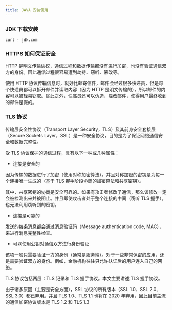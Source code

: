 ```yaml
---
title: JAVA 安装使用
---
```


### JDK 下载安装
```bath
curl - jdk.com
```
### HTTPS 如何保证安全
HTTP 是明文传输协议，通信过程和数据传输都没有进行加密，也没有验证通信双方的身份。因此通信过程很容易遭到劫持、窃听、篡改等。

使用 HTTP 协议传输信息时，就好比邮寄信件，邮件会经过很多快递员，但是每个快递员都可以拆开邮件并读取内容（因为 HTTP 是明文传输的），所以邮件的内容可以被轻易窃取。除此之外，快递员还可以伪造、篡改邮件，使得用户最终收到的邮件是假的。

### TLS 协议

传输层安全性协议（Transport Layer Security，TLS）及其前身安全套接层（Secure Sockets Layer，SSL）是一种安全协议，目的是为了保证网络通信安全和数据完整性。

受 TLS 协议保护的通信过程，具有以下一种或几种属性：

* 连接是安全的

因为传输的数据进行了加密（使用对称加密算法）。并且对称加密的密钥是为每一个连接唯一生成的（基于 TLS 握手阶段协商的加密算法和共享密钥）。

其中，共享密钥的协商是安全可靠的。如果有攻击者修改了通信，那么该修改一定会被检测出来并被阻止。并且即使攻击者处于整个连接的中间（窃听 TLS 握手），也无法利用窃听到的密钥。

* 连接是可靠的

发送的每条消息都会通过消息验证码（Message authentication code, MAC），来进行消息完整性检查。

* 可以使用公钥对通信双方进行身份验证

该项一般只需要验证一方的身份（通常是服务端）。对于一些非常保密的应用，还是需要验证双方的身份。例如，金融机构往往只允许认证后的用户连入自己的网络。

TLS 协议包括两层：TLS 记录和 TLS 握手协议。本文主要讲述 TLS 握手协议。

由于诸多原因（主要是安全方面），SSL 协议的所有版本（SSL 1.0、SSL 2.0、SSL 3.0）都已弃用。并且 TLS 1.0、TLS 1.1 也将在 2020 年弃用，因此目前主流的通信加密协议版本是 TLS 1.2 和 TLS 1.3